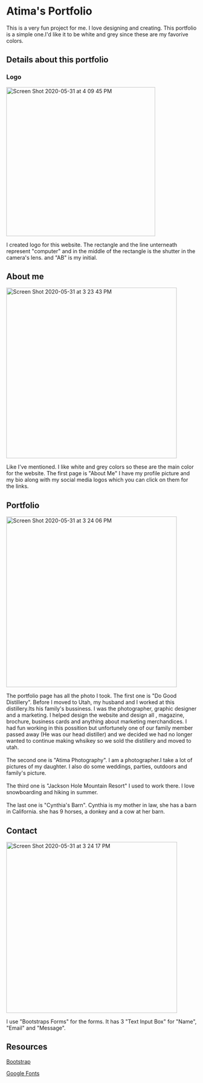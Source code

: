 # Atima's Portfolio
  This is a very fun project for me. I love designing and creating. This portfolio is a simple one.I'd like it to be white and grey since these are my favorive colors.
  
## Details about this portfolio

### Logo
<img width="394" alt="Screen Shot 2020-05-31 at 4 09 45 PM" src="https://user-images.githubusercontent.com/64511825/83363768-2ec06900-a359-11ea-86eb-ca23808d5aed.png">

I created logo for this website. The rectangle and the line unterneath represent "computer" and in the middle of the rectangle is the shutter in the camera's lens. and "AB" is my initial.


## About me
<img width="451" alt="Screen Shot 2020-05-31 at 3 23 43 PM" src="https://user-images.githubusercontent.com/64511825/83363442-accf4080-a356-11ea-88e4-1556fb936c76.png">

  Like I've mentioned. I like white and grey colors so these are the main color for the website. The first page is "About Me" I have my profile picture and my bio along with my social media logos which you can click on them for the links.


## Portfolio

<img width="451" alt="Screen Shot 2020-05-31 at 3 24 06 PM" src="https://user-images.githubusercontent.com/64511825/83363896-39c7c900-a35a-11ea-8f9f-b772bb8d1694.png">

  The portfolio page has all the photo I took. The first one is "Do Good Distillery". Before I moved to Utah, my husband and I worked at this distillery.Its his family's bussiness. I was the photographer, graphic designer and a marketing. I helped design the website and design all , magazine, brochure, business cards and anything about marketing merchandices. I had fun working in this possition but unfortunely one of our family member passed away (He was our head distiller)  and we decided we had no longer wanted to continue making whsikey so we sold the distillery and moved to utah.<br><br>
  The second one is "Atima Photography". I am a photographer.I take a lot of pictures of my daughter. I also do some weddings, parties, outdoors and family's picture.<br><br>
  The third one is "Jackson Hole Mountain Resort" I used to work there. I love snowboarding and hiking in summer.<br><br>
  The last one is "Cynthia's Barn". Cynthia is my mother in law, she has a barn in California. she has 9 horses, a donkey and a cow at her barn.
  
  ## Contact
  
  <img width="452" alt="Screen Shot 2020-05-31 at 3 24 17 PM" src="https://user-images.githubusercontent.com/64511825/83364796-00468c00-a361-11ea-819d-6a901ced78e9.png">

I use "Bootstraps Forms" for the forms. It has 3 "Text Input Box" for "Name", "Email" and "Message".

## Resources
[Bootstrap](https://getbootstrap.com/docs/4.5/components/alerts/)

[Google Fonts](https://fonts.google.com/?sidebar.open&selection.family=Caveat:wght@400;700|Coda|Cookie|Homemade+Apple|Lilita+One|Open+Sans|Russo+One|Sacramento)

